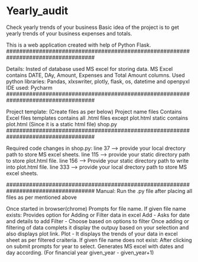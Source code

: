 # Yearly_audit
Check yearly trends of your business
Basic idea of the project is to get yearly trends of your business expenses and totals.

This is a web application created with help of Python Flask.
###################################################################################

Details:
  Insted of database used MS excel for storing data.
    MS Excel contains DATE, DAy, Amount, Expenses and Total Amount columns.
  Used python libraries:
    Pandas, xlxswriter, plotly, flask, os, datetime and openpyxl
  IDE used:
    Pycharm
###################################################################################   

Project template: (Create files as per below)
Project name
  files
    Contains Excel files
  templates
    contains all .html files except plot.html
  static
    contains plot.html (Since it is a static html file)
  shop.py
###################################################################################

Required code changes in shop.py:
line 37 --> provide your local drectory path to store MS excel sheets.
line 115 --> provide your static directory path to store plot.html file.
line 156 --> Provide your static directory path to write into plot.html file.
line 333 --> provide your local drectory path to store MS excel sheets.

###################################################################################
Manual:
Run the .py file after placing all files as per mentioned above

Once started in browser(chrome) Prompts for file name.
  If given file name exists:
    Provides option for Adding or Filter data in excel
      Add - Asks for date and details to add
      Filter - Choose based on options to filter
    Once adding or filtering of data complets it display the outpuy based on your selection and also displays plot link.
      Plot - It displays the trends of your data in excel sheet as per filtered craiteria.
  If given file name does not exist:
    After clicking on submit prompts for year to select.
    Generates MS excel with dates and day according. (For financial year given_year - given_year+1)
